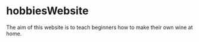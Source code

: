 # hobbiesWebsite

The aim of this website is to teach beginners how to make their own wine at home.
